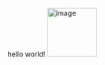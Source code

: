 hello world!
<img width="100" height="100" alt="image" src="https://github.com/user-attachments/assets/85464fc1-cab4-42d9-9c15-922d6834fd47" />

